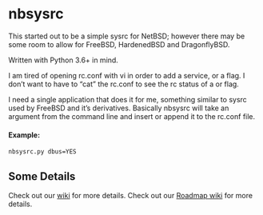 # nbsysrc
This started out to be a simple sysrc for NetBSD; however there may be some room to allow for FreeBSD, HardenedBSD and DragonflyBSD.

Written with Python 3.6+ in mind.

I am tired of opening rc.conf with vi in order to add a service, or a flag. I don’t want to have to “cat” the rc.conf to see the rc status of a or flag.

I need a single application that does it for me, something similar to sysrc used by FreeBSD and it’s derivatives. Basically nbsysrc will take an argument from the command line and insert or append it to the rc.conf file. 

  #### Example:
  ```nbsysrc.py dbus=YES```
  
 Some Details
 ------------
 
 Check out our [wiki](https://github.com/rgeorgia/nbsysrc/wiki) for more details.
 Check out our [Roadmap wiki](https://github.com/rgeorgia/nbsysrc/wiki/Roadmap) for more details.
